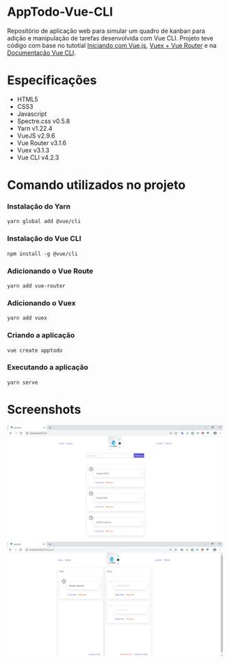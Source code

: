 # AppTodo-Vue-CLI
Repositório de aplicação web para simular um quadro de kanban para adição e manipulação de tarefas desenvolvida com Vue CLI.
Projeto teve código com base no tutotial
[Iniciando com Vue.js](https://www.youtube.com/watch?v=ufQhPH0eyvo&list=PLp7Agl_Dsq-xkB8iOTb3yTrfYpH6rDQL8),
[Vuex + Vue Router](https://www.youtube.com/watch?v=TLK-99unfPA&list=PLp7Agl_Dsq-xqtT7jn6PgzwC2jqdMajP2) e na
[Documentação Vue CLI](https://cli.vuejs.org/).


# Especificações
- HTML5
- CSS3
- Javascript
- Spectre.css v0.5.8
- Yarn v1.22.4
- VueJS v2.9.6
- Vue Router v3.1.6
- Vuex v3.1.3
- Vue CLI v4.2.3

# Comando utilizados no projeto

### Instalação do Yarn
```
yarn global add @vue/cli
```
### Instalação do Vue CLI
```
npm install -g @vue/cli
```
### Adicionando o Vue Route 
```
yarn add vue-router
```
### Adicionando o Vuex
```
yarn add vuex
```
### Criando a aplicação
```
vue create apptodo
```

### Executando a aplicação
```
yarn serve
```
# Screenshots
<html lang="pt-br">
<head>
</head>
<body>
	<img src="https://github.com/PauloAlves8039/AppTodo-Vue-CLI/blob/master/src/assets/images/screenshot1.png" />
  <img src="https://github.com/PauloAlves8039/AppTodo-Vue-CLI/blob/master/src/assets/images/screenshot2.png" />
</body>
</html>
